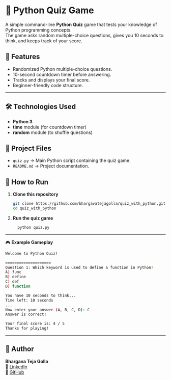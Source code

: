 # 🐍 Python Quiz Game

A simple command-line **Python Quiz** game that tests your knowledge of Python programming concepts.  
The game asks random multiple-choice questions, gives you 10 seconds to think, and keeps track of your score.


## 📌 Features
- Randomized Python multiple-choice questions.
- 10-second countdown timer before answering.
- Tracks and displays your final score.
- Beginner-friendly code structure.

---

## 🛠️ Technologies Used
- **Python 3**
- **time** module (for countdown timer)
- **random** module (to shuffle questions)



## 📂 Project Files
- `quiz.py` → Main Python script containing the quiz game.
- `README.md` → Project documentation.



## 🚀 How to Run
1. **Clone this repository**
   ```bash
   git clone https://github.com/bhargavatejagolla/quiz_with_python.git
   cd quiz_with_python
2. **Run the quiz game**
   ```bash
     python quiz.py
    ```
---
🎮 **Example Gameplay**
```bash
Welcome to Python Quiz!

====================
Question 1: Which keyword is used to define a function in Python?
A) func
B) define
C) def
D) function

You have 10 seconds to think...
Time left: 10 seconds 
...
Now enter your answer (A, B, C, D): C
Answer is correct!

Your final score is: 4 / 5
Thanks for playing!
```
----
## 👤 Author
**Bhargava Teja Golla**  
🔗 [LinkedIn](https://www.linkedin.com/in/golla-bhargava-teja/)  
🔗 [GitHub](https://github.com/<your-username>)
